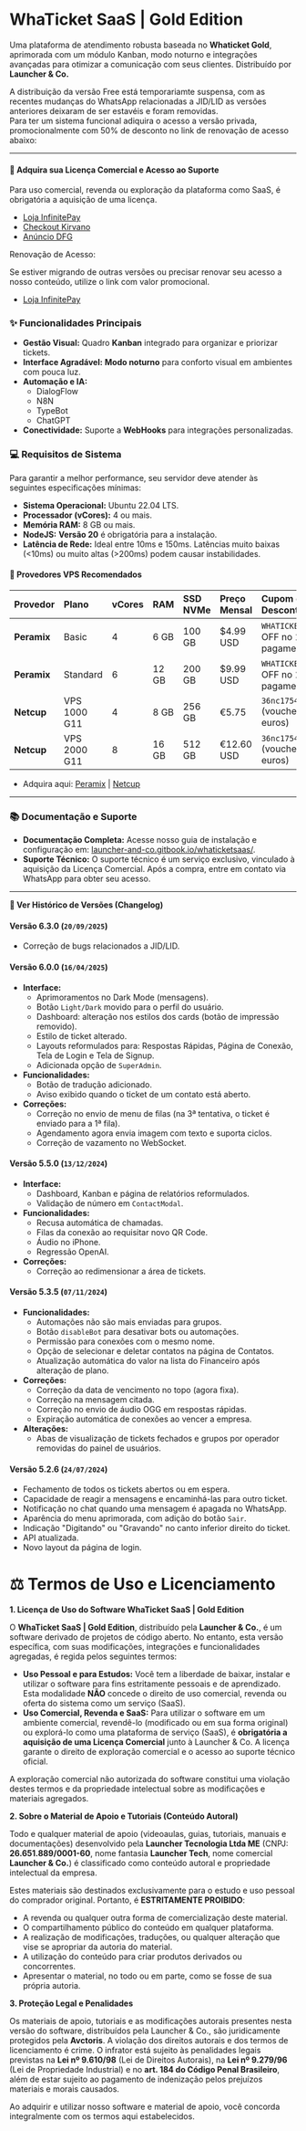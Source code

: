 # **WhaTicket SaaS | Gold Edition**

Uma plataforma de atendimento robusta baseada no **Whaticket Gold**, aprimorada com um módulo Kanban, modo noturno e integrações avançadas para otimizar a comunicação com seus clientes. Distribuído por **Launcher & Co.**

A distribuição da versão Free está temporariamte suspensa, com as recentes mudanças do WhatsApp relacionadas a JID/LID as versões anteriores deixaram de ser estavéis e foram removidas. </br>
Para ter um sistema funcional adiquira o acesso a versão privada, promocionalmente com 50% de desconto no link de renovação de acesso abaixo:

-----

#### **🛒 Adquira sua Licença Comercial e Acesso ao Suporte**

Para uso comercial, revenda ou exploração da plataforma como SaaS, é obrigatória a aquisição de uma licença.

  * [Loja InfinitePay](https://loja.infinitepay.io/launcher-tecnologia/aep0253-script-crm-whaticket-gold-com-saas-e-kanba/)
  * [Checkout Kirvano](https://pay.kirvano.com/a5103244-08d5-418f-8221-7172849dd65f)
  * [Anúncio DFG](https://www.dfg.com.br/pt/outros/script-crm-whaticket-gold-com-saas-e-kanban-inclusos-939289065)

Renovação de Acesso: 

Se estiver migrando de outras versões ou precisar renovar seu acesso a nosso conteúdo, utilize o link com valor promocional.

* [Loja InfinitePay](https://loja.infinitepay.io/launcher-tecnologia/ine6649-whaticket-renovacao)

### **✨ Funcionalidades Principais**

  * **Gestão Visual:** Quadro **Kanban** integrado para organizar e priorizar tickets.
  * **Interface Agradável:** **Modo noturno** para conforto visual em ambientes com pouca luz.
  * **Automação e IA:**
      * DialogFlow
      * N8N
      * TypeBot
      * ChatGPT
  * **Conectividade:** Suporte a **WebHooks** para integrações personalizadas.

### **💻 Requisitos de Sistema**

Para garantir a melhor performance, seu servidor deve atender às seguintes especificações mínimas:

  * **Sistema Operacional:** Ubuntu 22.04 LTS.
  * **Processador (vCores):** 4 ou mais.
  * **Memória RAM:** 8 GB ou mais.
  * **NodeJS:** **Versão 20** é obrigatória para a instalação.
  * **Latência de Rede:** Ideal entre 10ms e 150ms. Latências muito baixas (\<10ms) ou muito altas (\>200ms) podem causar instabilidades.

#### **🚀 Provedores VPS Recomendados**

| Provedor | Plano | vCores | RAM | SSD NVMe | Preço Mensal | Cupom de Desconto |
| :--- | :--- | :--- | :--- | :--- | :--- | :--- |
| **Peramix** | Basic | 4 | 6 GB | 100 GB | $4.99 USD | `WHATICKET` (25% OFF no 1º pagamento) |
| **Peramix** | Standard | 6 | 12 GB | 200 GB | $9.99 USD | `WHATICKET` (25% OFF no 1º pagamento) |
| **Netcup** | VPS 1000 G11 | 4 | 8 GB | 256 GB | €5.75 | `36nc17542354680` (voucher de 5 euros) |
| **Netcup** | VPS 2000 G11 | 8 | 16 GB | 512 GB | €12.60 USD | `36nc17542354680` (voucher de 5 euros) |

  * Adquira aqui: [Peramix](https://control.peramix.com/?affid=14) | [Netcup](https://www.netcup.com/en/?ref=283810)

-----

### **📚 Documentação e Suporte**

  * **Documentação Completa:** Acesse nosso guia de instalação e configuração em: [launcher-and-co.gitbook.io/whaticketsaas/](https://launcher-and-co.gitbook.io/whaticketsaas/).
  * **Suporte Técnico:** O suporte técnico é um serviço exclusivo, vinculado à aquisição da Licença Comercial. Após a compra, entre em contato via WhatsApp para obter seu acesso.

-----

**🔄 Ver Histórico de Versões (Changelog)**

#### **Versão 6.3.0** (`20/09/2025`)

  * Correção de bugs relacionados a JID/LID.

#### **Versão 6.0.0** (`16/04/2025`)

  * **Interface:**
      * Aprimoramentos no Dark Mode (mensagens).
      * Botão `Light/Dark` movido para o perfil do usuário.
      * Dashboard: alteração nos estilos dos cards (botão de impressão removido).
      * Estilo de ticket alterado.
      * Layouts reformulados para: Respostas Rápidas, Página de Conexão, Tela de Login e Tela de Signup.
      * Adicionada opção de `SuperAdmin`.
  * **Funcionalidades:**
      * Botão de tradução adicionado.
      * Aviso exibido quando o ticket de um contato está aberto.
  * **Correções:**
      * Correção no envio de menu de filas (na 3ª tentativa, o ticket é enviado para a 1ª fila).
      * Agendamento agora envia imagem com texto e suporta ciclos.
      * Correção de vazamento no WebSocket.

#### **Versão 5.5.0** (`13/12/2024`)

  * **Interface:**
      * Dashboard, Kanban e página de relatórios reformulados.
      * Validação de número em `ContactModal`.
  * **Funcionalidades:**
      * Recusa automática de chamadas.
      * Filas da conexão ao requisitar novo QR Code.
      * Áudio no iPhone.
      * Regressão OpenAI.
  * **Correções:**
      * Correção ao redimensionar a área de tickets.

#### **Versão 5.3.5** (`07/11/2024`)

  * **Funcionalidades:**
      * Automações não são mais enviadas para grupos.
      * Botão `disableBot` para desativar bots ou automações.
      * Permissão para conexões com o mesmo nome.
      * Opção de selecionar e deletar contatos na página de Contatos.
      * Atualização automática do valor na lista do Financeiro após alteração de plano.
  * **Correções:**
      * Correção da data de vencimento no topo (agora fixa).
      * Correção na mensagem citada.
      * Correção no envio de áudio OGG em respostas rápidas.
      * Expiração automática de conexões ao vencer a empresa.
  * **Alterações:**
      * Abas de visualização de tickets fechados e grupos por operador removidas do painel de usuários.

#### **Versão 5.2.6** (`24/07/2024`)

  * Fechamento de todos os tickets abertos ou em espera.
  * Capacidade de reagir a mensagens e encaminhá-las para outro ticket.
  * Notificação no chat quando uma mensagem é apagada no WhatsApp.
  * Aparência do menu aprimorada, com adição do botão `Sair`.
  * Indicação "Digitando" ou "Gravando" no canto inferior direito do ticket.
  * API atualizada.
  * Novo layout da página de login.

# **⚖️ Termos de Uso e Licenciamento**

**1. Licença de Uso do Software WhaTicket SaaS | Gold Edition**

O **WhaTicket SaaS | Gold Edition**, distribuído pela **Launcher & Co.**, é um software derivado de projetos de código aberto. No entanto, esta versão específica, com suas modificações, integrações e funcionalidades agregadas, é regida pelos seguintes termos:

  * **Uso Pessoal e para Estudos:** Você tem a liberdade de baixar, instalar e utilizar o software para fins estritamente pessoais e de aprendizado. Esta modalidade **NÃO** concede o direito de uso comercial, revenda ou oferta do sistema como um serviço (SaaS).
  * **Uso Comercial, Revenda e SaaS:** Para utilizar o software em um ambiente comercial, revendê-lo (modificado ou em sua forma original) ou explorá-lo como uma plataforma de serviço (SaaS), é **obrigatória a aquisição de uma Licença Comercial** junto à Launcher & Co. A licença garante o direito de exploração comercial e o acesso ao suporte técnico oficial.

A exploração comercial não autorizada do software constitui uma violação destes termos e da propriedade intelectual sobre as modificações e materiais agregados.

**2. Sobre o Material de Apoio e Tutoriais (Conteúdo Autoral)**

Todo e qualquer material de apoio (videoaulas, guias, tutoriais, manuais e documentações) desenvolvido pela **Launcher Tecnologia Ltda ME** (CNPJ: **26.651.889/0001-60**, nome fantasia **Launcher Tech**, nome comercial **Launcher & Co.**) é classificado como conteúdo autoral e propriedade intelectual da empresa.

Estes materiais são destinados exclusivamente para o estudo e uso pessoal do comprador original. Portanto, é **ESTRITAMENTE PROIBIDO**:

  * A revenda ou qualquer outra forma de comercialização deste material.
  * O compartilhamento público do conteúdo em qualquer plataforma.
  * A realização de modificações, traduções, ou qualquer alteração que vise se apropriar da autoria do material.
  * A utilização do conteúdo para criar produtos derivados ou concorrentes.
  * Apresentar o material, no todo ou em parte, como se fosse de sua própria autoria.

**3. Proteção Legal e Penalidades**

Os materiais de apoio, tutoriais e as modificações autorais presentes nesta versão do software, distribuídos pela Launcher & Co., são juridicamente protegidos pela **Avctoris**. A violação dos direitos autorais e dos termos de licenciamento é crime. O infrator está sujeito às penalidades legais previstas na **Lei nº 9.610/98** (Lei de Direitos Autorais), na **Lei nº 9.279/96** (Lei de Propriedade Industrial) e no **art. 184 do Código Penal Brasileiro**, além de estar sujeito ao pagamento de indenização pelos prejuízos materiais e morais causados.

Ao adquirir e utilizar nosso software e material de apoio, você concorda integralmente com os termos aqui estabelecidos.
